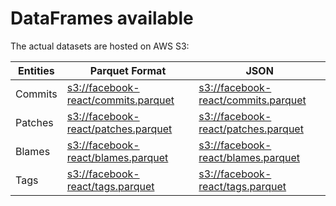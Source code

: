 # DataFrames available

The actual datasets are hosted on AWS S3:

Entities|Parquet Format|JSON
---|---|---
Commits|[s3://facebook-react/commits.parquet](https://s3.amazonaws.com/facebook-react/commits.parquet)|[s3://facebook-react/commits.parquet](https://s3.amazonaws.com/facebook-react/commits.parquet)
Patches|[s3://facebook-react/patches.parquet](https://s3.amazonaws.com/facebook-react/patches.parquet)|[s3://facebook-react/patches.parquet](https://s3.amazonaws.com/facebook-react/patches.parquet)
Blames|[s3://facebook-react/blames.parquet](https://s3.amazonaws.com/facebook-react/blames.parquet)|[s3://facebook-react/blames.parquet](https://s3.amazonaws.com/facebook-react/blames.parquet)
Tags|[s3://facebook-react/tags.parquet](https://s3.amazonaws.com/facebook-react/tags.parquet)|[s3://facebook-react/tags.parquet](https://s3.amazonaws.com/facebook-react/tags.parquet)
